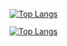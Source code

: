 [![Top Langs](https://github-readme-stats.vercel.app/api/top-langs/?username=KinanLak&layout=compact&langs_count=4&hide=css,html&theme=radical)](https://github.com/anuraghazra/github-readme-stats)

[![Top Langs](https://github-readme-stats.vercel.app/api/top-langs/?username=KinanLak&hide=javascript,html)](https://github.com/anuraghazra/github-readme-stats)
